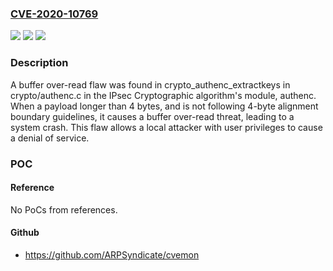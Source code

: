 ### [CVE-2020-10769](https://cve.mitre.org/cgi-bin/cvename.cgi?name=CVE-2020-10769)
![](https://img.shields.io/static/v1?label=Product&message=Red%20Hat%20Enterprise%20Linux%207&color=blue)
![](https://img.shields.io/static/v1?label=Version&message=!%200%3A3.10.0-1160.11.1.rt56.1145.el7%20&color=brighgreen)
![](https://img.shields.io/static/v1?label=Vulnerability&message=Improper%20Restriction%20of%20Operations%20within%20the%20Bounds%20of%20a%20Memory%20Buffer&color=brighgreen)

### Description

A buffer over-read flaw was found in crypto_authenc_extractkeys in crypto/authenc.c in the IPsec Cryptographic algorithm's module, authenc. When a payload longer than 4 bytes, and is not following 4-byte alignment boundary guidelines, it causes a buffer over-read threat, leading to a system crash. This flaw allows a local attacker with user privileges to cause a denial of service.

### POC

#### Reference
No PoCs from references.

#### Github
- https://github.com/ARPSyndicate/cvemon

